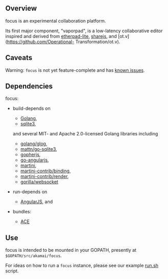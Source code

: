 ## Overview

focus is an experimental collaboration platform.

Its first major component, "vaporpad", is a low-latency collaborative editor
inspired and derived from [etherpad-lite](http://etherpad.org),
[sharejs](http://sharejs.org), and [ot.v](https://github.com/Operational-
Transformation/ot.v).

## Caveats

Warning: `focus` is not yet feature-complete and has [known issues](https://github.com/mstone/focus/issues).

## Dependencies

focus:

  * build-depends on

      * [Golang](http://golang.org),
      * [sqlite3](http://sqlite.org),

    and several MIT- and Apache 2.0-licensed Golang libraries including

      * [golang/glog](https://github.com/golang/glog),
      * [mattn/go-sqlite3](https://github.com/mattn/go-sqlite3),
      * [gopherjs](https://github.com/gopherjs/gopherjs),
      * [go-angularjs](https://github.com/gopherjs/go-angularjs),
      * [martini](https://github.com/go-martini/martini),
      * [martini-contrib/binding](https://github.com/martini-contrib/binding),
      * [martini-contrib/render](https://github.com/martini-contrib/render),
      * [gorilla/websocket](https://github.com/gorilla/websocket)

  * run-depends on

      * [AngularJS](https://angularjs.org), and

  * bundles:

      * [ACE](http://ace.c9.io)

## Use

focus is intended to be mounted in your GOPATH, presently at `$GOPATH/src/akamai/focus`.

For ideas on how to run a `focus` instance, please see our example [run.sh](./run.sh) script.
